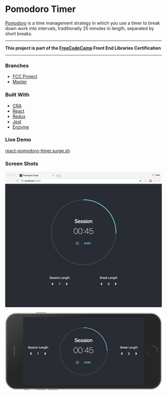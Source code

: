 # Pomodoro Timer
[Pomodoro](https://en.wikipedia.org/wiki/Pomodoro_Technique) is a time management strategy in which you use a timer to break down work into intervals, traditionally 25 minutes in length, separated by short breaks.

---

**This project is part of the [FreeCodeCamp](https://www.freecodecamp.org) Front End Libraries Certification**

---

### Branches
- [FCC Project](https://github.com/lukePeavey/pomodoro/tree/fcc-project)
- [Master](https://github.com/lukePeavey/pomodoro)

### Built With
- [CRA](https://facebook.github.io/create-react-app/)
- [React](https://reactjs.org/)
- [Redux](https://redux.js.org/)
- [Jest](https://jestjs.io/)
- [Enzyme](https://airbnb.io/enzyme/)


### Live Demo
[react-pomodoro-timer.surge.sh](http://react-pomodoro-timer.surge.sh)

### Screen Shots

![](screenshots/screenshot.jpeg)

![](screenshots/screenshot-mobile-landscape.png)

